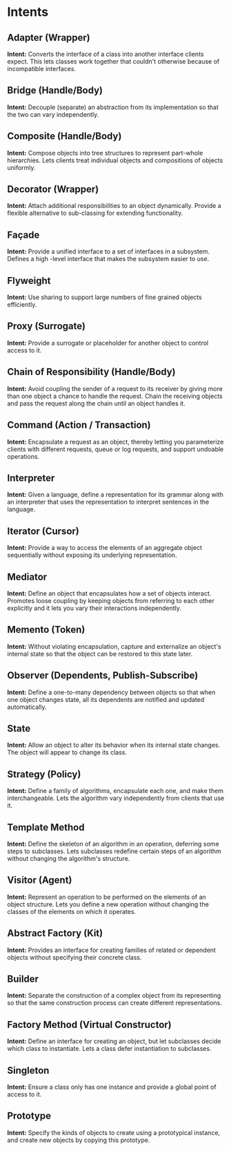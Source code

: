 # Intents #

## Adapter (Wrapper) ##

**Intent:** Converts the interface of a class into another interface clients expect. This lets classes work together that couldn't otherwise because of incompatible interfaces.

## Bridge (Handle/Body) ##

**Intent:** Decouple (separate) an abstraction from its implementation so that the two can vary independently.

## Composite (Handle/Body) ##

**Intent:** Compose objects into tree structures to represent part-whole hierarchies. Lets clients treat individual objects and compositions of objects uniformly.

## Decorator (Wrapper) ##

**Intent:** Attach additional responsibilities to an object dynamically. Provide a flexible alternative to sub-classing for extending functionality.

## Façade ##

**Intent:** Provide a unified interface to a set of interfaces in a subsystem. Defines a high -level interface that makes the subsystem easier to use.

## Flyweight ##

**Intent:** Use sharing to support large numbers of fine grained objects efficiently.

## Proxy (Surrogate) ##

**Intent:** Provide a surrogate or placeholder for another object to control access to it.

## Chain of Responsibility (Handle/Body) ##

**Intent:** Avoid coupling the sender of a request to its receiver by giving more than one object a chance to handle the request. Chain the receiving objects and pass the request along the chain until an object handles it.

## Command (Action / Transaction) ##

**Intent:** Encapsulate a request as an object, thereby letting you parameterize clients with different requests, queue or log requests, and support undoable operations.

## Interpreter ##

**Intent:** Given a language, define a representation for its grammar along with an interpreter that uses the representation to interpret sentences in the language.

## Iterator (Cursor) ##

**Intent:** Provide a way to access the elements of an aggregate object sequentially without exposing its underlying representation.

## Mediator ##

**Intent:** Define an object that encapsulates how a set of objects interact. Promotes loose coupling by keeping objects from referring to each other explicitly and it lets you vary their interactions independently.

## Memento (Token) ##

**Intent:** Without violating encapsulation, capture and externalize an object's internal state so that the object can be restored to this state later.

## Observer (Dependents, Publish-Subscribe) ##

**Intent:** Define a one-to-many dependency between objects so that when one object changes state, all its dependents are notified and updated automatically.

## State ##

**Intent:** Allow an object to alter its behavior when its internal state changes. The object will appear to change its class.

## Strategy (Policy) ##

**Intent:** Define a family of algorithms, encapsulate each one, and make them interchangeable. Lets the algorithm vary independently from clients that use it.

## Template Method ##

**Intent:** Define the skeleton of an algorithm in an operation, deferring some steps to subclasses. Lets subclasses redefine certain steps of an algorithm without changing the algorithm's structure.

## Visitor (Agent) ##

**Intent:** Represent an operation to be performed on the elements of an object structure. Lets you define a new operation without changing the classes of the elements on which it operates.

## Abstract Factory (Kit) ##

**Intent:** Provides an interface for creating families of related or dependent objects without specifying their concrete class.

## Builder ##

**Intent:** Separate the construction of a complex object from its representing so that the same construction process can create different representations.

## Factory Method (Virtual Constructor) ##

**Intent:** Define an interface for creating an object, but let subclasses decide which class to instantiate. Lets a class defer instantiation to subclasses.

## Singleton ##

**Intent:** Ensure a class only has one instance and provide a global point of access to it.

## Prototype ##

**Intent:** Specify the kinds of objects to create using a prototypical instance, and create new objects by copying this prototype.
